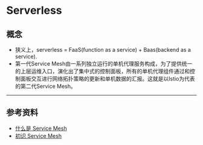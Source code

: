 # Serverless
## 概念
   - 狭义上，serverless = FaaS(function as a service) + Baas(backend as a service).
   - 第一代Service Mesh由一系列独立运行的单机代理服务构成，为了提供统一的上层运维入口，演化出了集中式的控制面板，所有的单机代理组件通过和控制面板交互进行网络拓扑策略的更新和单机数据的汇报。这就是以Istio为代表的第二代Service Mesh。

  ---
  ## 参考资料
  - [什么是 Service Mesh](https://zhuanlan.zhihu.com/p/61901608)
  - [初识 Service Mesh](https://baijiahao.baidu.com/s?id=1709259327958538327&wfr=spider&for=pc)